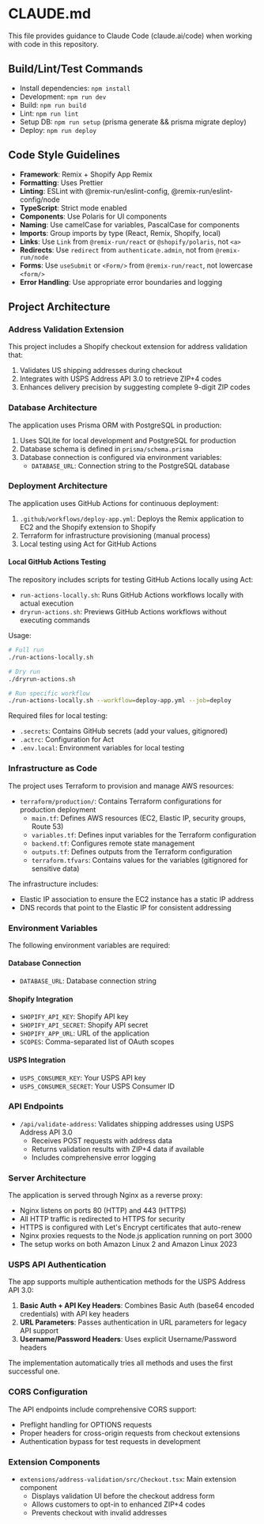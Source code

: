 # CLAUDE.md

This file provides guidance to Claude Code (claude.ai/code) when working with code in this repository.

## Build/Lint/Test Commands

- Install dependencies: `npm install`
- Development: `npm run dev`
- Build: `npm run build`
- Lint: `npm run lint`
- Setup DB: `npm run setup` (prisma generate && prisma migrate deploy)
- Deploy: `npm run deploy`

## Code Style Guidelines

- **Framework**: Remix + Shopify App Remix
- **Formatting**: Uses Prettier
- **Linting**: ESLint with @remix-run/eslint-config, @remix-run/eslint-config/node
- **TypeScript**: Strict mode enabled
- **Components**: Use Polaris for UI components
- **Naming**: Use camelCase for variables, PascalCase for components
- **Imports**: Group imports by type (React, Remix, Shopify, local)
- **Links**: Use `Link` from `@remix-run/react` or `@shopify/polaris`, not `<a>`
- **Redirects**: Use `redirect` from `authenticate.admin`, not from `@remix-run/node`
- **Forms**: Use `useSubmit` or `<Form/>` from `@remix-run/react`, not lowercase `<form/>`
- **Error Handling**: Use appropriate error boundaries and logging

## Project Architecture

### Address Validation Extension

This project includes a Shopify checkout extension for address validation that:

1. Validates US shipping addresses during checkout
2. Integrates with USPS Address API 3.0 to retrieve ZIP+4 codes
3. Enhances delivery precision by suggesting complete 9-digit ZIP codes

### Database Architecture

The application uses Prisma ORM with PostgreSQL in production:

1. Uses SQLite for local development and PostgreSQL for production
2. Database schema is defined in `prisma/schema.prisma`
3. Database connection is configured via environment variables:
   - `DATABASE_URL`: Connection string to the PostgreSQL database

### Deployment Architecture

The application uses GitHub Actions for continuous deployment:

1. `.github/workflows/deploy-app.yml`: Deploys the Remix application to EC2 and the Shopify extension to Shopify
2. Terraform for infrastructure provisioning (manual process)
3. Local testing using Act for GitHub Actions

#### Local GitHub Actions Testing

The repository includes scripts for testing GitHub Actions locally using Act:

- `run-actions-locally.sh`: Runs GitHub Actions workflows locally with actual execution
- `dryrun-actions.sh`: Previews GitHub Actions workflows without executing commands

Usage:
```bash
# Full run
./run-actions-locally.sh

# Dry run
./dryrun-actions.sh

# Run specific workflow
./run-actions-locally.sh --workflow=deploy-app.yml --job=deploy
```

Required files for local testing:
- `.secrets`: Contains GitHub secrets (add your values, gitignored)
- `.actrc`: Configuration for Act
- `.env.local`: Environment variables for local testing

### Infrastructure as Code

The project uses Terraform to provision and manage AWS resources:

- `terraform/production/`: Contains Terraform configurations for production deployment
  - `main.tf`: Defines AWS resources (EC2, Elastic IP, security groups, Route 53)
  - `variables.tf`: Defines input variables for the Terraform configuration
  - `backend.tf`: Configures remote state management
  - `outputs.tf`: Defines outputs from the Terraform configuration
  - `terraform.tfvars`: Contains values for the variables (gitignored for sensitive data)

The infrastructure includes:
- Elastic IP association to ensure the EC2 instance has a static IP address
- DNS records that point to the Elastic IP for consistent addressing

### Environment Variables

The following environment variables are required:

#### Database Connection
- `DATABASE_URL`: Database connection string

#### Shopify Integration
- `SHOPIFY_API_KEY`: Shopify API key
- `SHOPIFY_API_SECRET`: Shopify API secret
- `SHOPIFY_APP_URL`: URL of the application
- `SCOPES`: Comma-separated list of OAuth scopes

#### USPS Integration
- `USPS_CONSUMER_KEY`: Your USPS API key
- `USPS_CONSUMER_SECRET`: Your USPS Consumer ID

### API Endpoints

- `/api/validate-address`: Validates shipping addresses using USPS Address API 3.0
  - Receives POST requests with address data
  - Returns validation results with ZIP+4 data if available
  - Includes comprehensive error logging

### Server Architecture

The application is served through Nginx as a reverse proxy:
- Nginx listens on ports 80 (HTTP) and 443 (HTTPS)
- All HTTP traffic is redirected to HTTPS for security
- HTTPS is configured with Let's Encrypt certificates that auto-renew
- Nginx proxies requests to the Node.js application running on port 3000
- The setup works on both Amazon Linux 2 and Amazon Linux 2023
  
### USPS API Authentication

The app supports multiple authentication methods for the USPS Address API 3.0:

1. **Basic Auth + API Key Headers**: Combines Basic Auth (base64 encoded credentials) with API key headers
2. **URL Parameters**: Passes authentication in URL parameters for legacy API support
3. **Username/Password Headers**: Uses explicit Username/Password headers

The implementation automatically tries all methods and uses the first successful one.

### CORS Configuration

The API endpoints include comprehensive CORS support:
- Preflight handling for OPTIONS requests
- Proper headers for cross-origin requests from checkout extensions
- Authentication bypass for test requests in development

### Extension Components

- `extensions/address-validation/src/Checkout.tsx`: Main extension component
  - Displays validation UI before the checkout address form
  - Allows customers to opt-in to enhanced ZIP+4 codes
  - Prevents checkout with invalid addresses